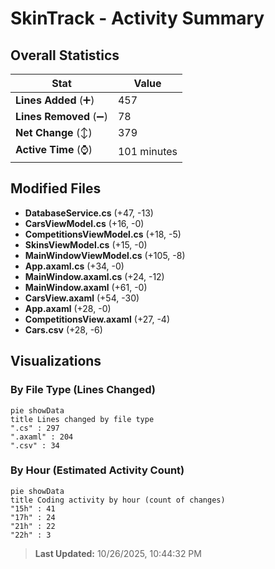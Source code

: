 # SkinTrack - Activity Summary 

## Overall Statistics

| Stat                   | Value                                                             |
| ---------------------- | ----------------------------------------------------------------- |
| **Lines Added** (➕)   | 457                                          |
| **Lines Removed** (➖) | 78                                        |
| **Net Change** (↕)    | 379                |
| **Active Time** (⌚)   | 101 minutes |


## Modified Files
- **DatabaseService.cs** (+47, -13)
- **CarsViewModel.cs** (+16, -0)
- **CompetitionsViewModel.cs** (+18, -5)
- **SkinsViewModel.cs** (+15, -0)
- **MainWindowViewModel.cs** (+105, -8)
- **App.axaml.cs** (+34, -0)
- **MainWindow.axaml.cs** (+24, -12)
- **MainWindow.axaml** (+61, -0)
- **CarsView.axaml** (+54, -30)
- **App.axaml** (+28, -0)
- **CompetitionsView.axaml** (+27, -4)
- **Cars.csv** (+28, -6)

## Visualizations

### By File Type (Lines Changed)

```mermaid
pie showData
title Lines changed by file type
".cs" : 297
".axaml" : 204
".csv" : 34
```

### By Hour (Estimated Activity Count)

```mermaid
pie showData
title Coding activity by hour (count of changes)
"15h" : 41
"17h" : 24
"21h" : 22
"22h" : 3
```


> **Last Updated:** 10/26/2025, 10:44:32 PM